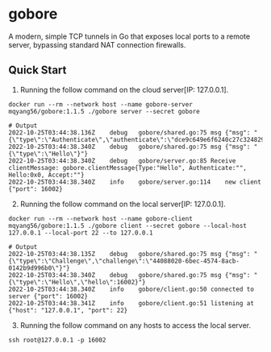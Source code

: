 # gobore
A modern, simple TCP tunnels in Go that exposes local ports to a remote server, bypassing standard NAT connection firewalls. 

## Quick Start
1. Running the follow command on the cloud server[IP: 127.0.0.1].
```shell
docker run --rm --network host --name gobore-server mqyang56/gobore:1.1.5 ./gobore server --secret gobore

# Output
2022-10-25T03:44:38.136Z	debug	gobore/shared.go:75	msg	{"msg": "{\"type\":\"Authenticate\",\"authenticate\":\"dce9c649e6f6240c27c324829e092805673e2400a78db66d6a3d4d8458cdda46\"}"}
2022-10-25T03:44:38.340Z	debug	gobore/shared.go:75	msg	{"msg": "{\"type\":\"Hello\"}"}
2022-10-25T03:44:38.340Z	debug	gobore/server.go:85	Receive clientMessage: gobore.clientMessage{Type:"Hello", Authenticate:"", Hello:0x0, Accept:""}
2022-10-25T03:44:38.340Z	info	gobore/server.go:114	new client	{"port": 16002}
```
2. Running the follow command on the local server[IP: 127.0.0.1].
```shell
docker run --rm --network host --name gobore-client mqyang56/gobore:1.1.5 ./gobore client --secret gobore --local-host 127.0.0.1 --local-port 22 --to 127.0.0.1

# Output
2022-10-25T03:44:38.135Z	debug	gobore/shared.go:75	msg	{"msg": "{\"type\":\"Challenge\",\"challenge\":\"44088020-6bec-4574-8acb-0142b9d996b0\"}"}
2022-10-25T03:44:38.340Z	debug	gobore/shared.go:75	msg	{"msg": "{\"type\":\"Hello\",\"hello\":16002}"}
2022-10-25T03:44:38.340Z	info	gobore/client.go:50	connected to server	{"port": 16002}
2022-10-25T03:44:38.341Z	info	gobore/client.go:51	listening at 	{"host": "127.0.0.1", "port": 22}
```
3. Running the follow command on any hosts to access the local server.
```shell
ssh root@127.0.0.1 -p 16002
```


